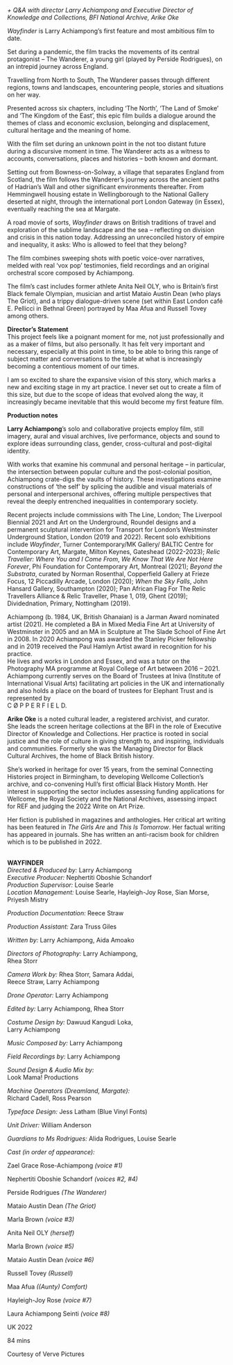 

_+ Q&A with director Larry Achiampong and Executive Director of Knowledge and Collections, BFI National Archive, Arike Oke_

_Wayfinder_ is Larry Achiampong’s first feature and most ambitious film to date.

Set during a pandemic, the film tracks the movements of its central protagonist – The Wanderer, a young girl (played by Perside Rodrigues), on an intrepid journey across England.

Travelling from North to South, The Wanderer passes through different regions, towns and landscapes, encountering people, stories and situations on her way.

Presented across six chapters, including ‘The North’, ‘The Land of Smoke’ and ‘The Kingdom of the East’, this epic film builds a dialogue around the themes of class and economic exclusion, belonging and displacement, cultural heritage and the meaning of home.

With the film set during an unknown point in the not too distant future during a discursive moment in time. The Wanderer acts as a witness to accounts, conversations, places and histories – both known and dormant.

Setting out from Bowness-on-Solway, a village that separates England from Scotland, the film follows the Wanderer’s journey across the ancient paths of Hadrian’s Wall and other significant environments thereafter. From Hemmingwell housing estate in Wellingborough to the National Gallery deserted at night, through the international port London Gateway (in Essex), eventually reaching the sea at Margate.

A road movie of sorts, _Wayfinder_ draws on British traditions of travel and exploration of the sublime landscape and the sea – reflecting on division and crisis in this nation today. Addressing an unreconciled history of empire and inequality, it asks: Who is allowed to feel that they belong?

The film combines sweeping shots with poetic voice-over narratives, melded with real ‘vox pop’ testimonies, field recordings and an original orchestral score composed by Achiampong.

The film’s cast includes former athlete Anita Neil OLY, who is Britain’s first Black female Olympian, musician and artist Mataio Austin Dean (who plays  
The Griot), and a trippy dialogue-driven scene (set within East London café  
E. Pellicci in Bethnal Green) portrayed by Maa Afua and Russell Tovey  among others.

**Director’s Statement**  
This project feels like a poignant moment for me, not just professionally and as a maker of films, but also personally. It has felt very important and necessary, especially at this point in time, to be able to bring this range of subject matter and conversations to the table at what is increasingly becoming a contentious moment of our times.

I am so excited to share the expansive vision of this story, which marks a new and exciting stage in my art practice. I never set out to create a film of this size, but due to the scope of ideas that evolved along the way, it increasingly became inevitable that this would become my first feature film.

**Production notes**

**Larry Achiampong**’s solo and collaborative projects employ film, still imagery, aural and visual archives, live performance, objects and sound to explore ideas surrounding class, gender, cross-cultural and post-digital identity.

With works that examine his communal and personal heritage – in particular, the intersection between popular culture and the post-colonial position, Achiampong crate-digs the vaults of history. These investigations examine constructions of ‘the self’ by splicing the audible and visual materials of personal and interpersonal archives, offering multiple perspectives that reveal the deeply entrenched inequalities in contemporary society.

Recent projects include commissions with The Line, London; The Liverpool Biennial 2021 and Art on the Underground, Roundel designs and a permanent sculptural intervention for Transport for London’s Westminster Underground Station, London (2019 and 2022). Recent solo exhibitions include _Wayfinder_, Turner Contemporary/MK Gallery/ BALTIC Centre for Contemporary Art, Margate, Milton Keynes, Gateshead (2022-2023); _Relic Traveller: Where You and I Come From_, _We Know That We Are Not Here Forever_, Phi Foundation for Contemporary Art, Montreal (2021); _Beyond the Substrata_, curated by Norman Rosenthal, Copperfield Gallery at Frieze Focus, 12 Piccadilly Arcade, London (2020); _When the Sky Falls_, John Hansard Gallery, Southampton (2020); Pan African Flag For The Relic Travellers Alliance & Relic Traveller, Phase 1, 019, Ghent (2019); Dividednation, Primary, Nottingham (2019).

Achiampong (b. 1984, UK, British Ghanaian) is a Jarman Award nominated artist (2021). He completed a BA in Mixed Media Fine Art at University of Westminster in 2005 and an MA in Sculpture at The Slade School of Fine Art in 2008. In 2020 Achiampong was awarded the Stanley Picker fellowship and in 2019 received the Paul Hamlyn Artist award in recognition for his practice.  
He lives and works in London and Essex, and was a tutor on the Photography MA programme at Royal College of Art between 2016 – 2021. Achiampong currently serves on the Board of Trustees at Iniva (Institute of International Visual Arts) facilitating art policies in the UK and internationally and also holds a place on the board of trustees for Elephant Trust and is represented by  
C Ø P P E R F I E L D.

**Arike Oke** is a noted cultural leader, a registered archivist, and curator.  
She leads the screen heritage collections at the BFI in the role of Executive Director of Knowledge and Collections. Her practice is rooted in social justice and the role of culture in giving strength to, and inspiring, individuals and communities. Formerly she was the Managing Director for Black Cultural Archives, the home of Black British history.

She’s worked in heritage for over 15 years, from the seminal Connecting Histories project in Birmingham, to developing Wellcome Collection’s archive, and co-convening Hull’s first official Black History Month. Her interest in supporting the sector includes assessing funding applications for Wellcome, the Royal Society and the National Archives, assessing impact for REF and judging the 2022 Write on Art Prize.

Her fiction is published in magazines and anthologies. Her critical art writing has been featured in _The Girls Are_ and _This Is Tomorrow_. Her factual writing has appeared in journals. She has written an anti-racism book for children which is to be published in 2022.
<br><br>

**WAYFINDER**<br>
_Directed & Produced by:_ Larry Achiampong<br>
_Executive Producer:_ Nephertiti Oboshie Schandorf<br>
_Production Supervisor:_ Louise Searle<br>
_Location Management:_ Louise Searle,  Hayleigh-Joy Rose, Sian Morse, Priyesh Mistry<br>

_Production Documentation:_ Reece Straw<br>

_Production Assistant:_ Zara Truss Giles<br>

_Written by:_ Larry Achiampong, Aida Amoako<br>

_Directors of Photography:_ Larry Achiampong,  
Rhea Storr<br>

_Camera Work by:_ Rhea Storr, Samara Addai,  
Reece Straw, Larry Achiampong<br>

_Drone Operator:_ Larry Achiampong<br>

_Edited by:_ Larry Achiampong, Rhea Storr<br>

_Costume Design by:_ Dawuud Kangudi Loka,  
Larry Achiampong<br>

_Music Composed by:_ Larry Achiampong<br>

_Field Recordings by:_ Larry Achiampong<br>

_Sound Design & Audio Mix by:_  
Look Mama! Productions<br>

_Machine Operators (Dreamland, Margate):_  
Richard Cadell, Ross Pearson<br>

_Typeface Design:_ Jess Latham (Blue Vinyl Fonts)<br>

_Unit Driver:_ William Anderson<br>

_Guardians to Ms Rodrigues:_ Alida Rodrigues, Louise Searle<br>

_Cast (in order of appearance):_<br>

Zael Grace Rose-Achiampong _(voice #1)_<br>

Nephertiti Oboshie Schandorf _(voices #2, #4)_<br>

Perside Rodrigues _(The Wanderer)_<br>

Mataio Austin Dean _(The Griot)_<br>

Marla Brown _(voice #3)_<br>

Anita Neil OLY _(herself)_<br>

Marla Brown _(voice #5)_<br>

Mataio Austin Dean _(voice #6)_<br>

Russell Tovey _(Russell)_<br>

Maa Afua _((Aunty) Comfort)_<br>

Hayleigh-Joy Rose _(voice #7)_<br>

Laura Achiampong Seinti _(voice #8)_<br>

UK 2022<br>

84 mins

Courtesy of Verve Pictures<br>
<br>
<!--stackedit_data:
eyJoaXN0b3J5IjpbLTE2OTg3NjkzNzhdfQ==
-->